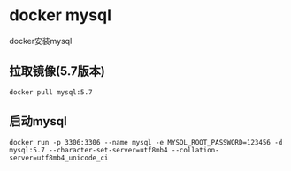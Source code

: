 # docker mysql
docker安装mysql

## 拉取镜像(5.7版本)
```shell
docker pull mysql:5.7
```
## 启动mysql
```shell
docker run -p 3306:3306 --name mysql -e MYSQL_ROOT_PASSWORD=123456 -d mysql:5.7 --character-set-server=utf8mb4 --collation-server=utf8mb4_unicode_ci
```
